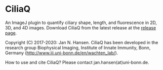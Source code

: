 # CiliaQ
An ImageJ plugin to quantify ciliary shape, length, and fluorescence in 2D, 3D, and 4D images. Download CiliaQ from the latest release at the [release page](https://github.com/hansenjn/CiliaQ/releases).

Copyright (C) 2017-2020: Jan N. Hansen. CiliaQ has been developed in the research group Biophysical Imaging, Institute of Innate Immunity, Bonn, Germany (http://www.iii.uni-bonn.de/en/wachten_lab/).

How to use and cite CiliaQ? Please contact jan.hansen(at)uni-bonn.de.

